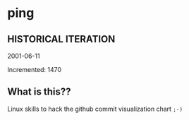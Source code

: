 # ping

## HISTORICAL ITERATION
2001-06-11

Incremented: 1470

## What is this?? 
Linux skills to hack the github commit visualization chart `;-)`
